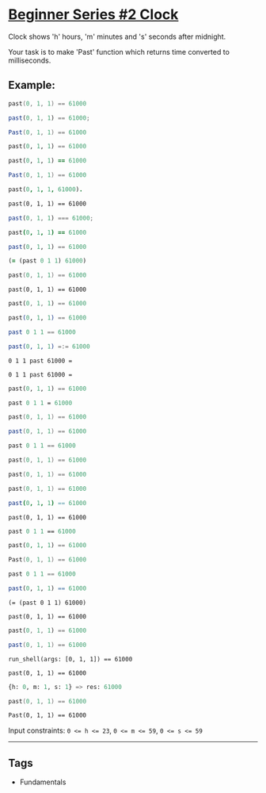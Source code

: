 # [Beginner Series #2 Clock](https://www.codewars.com/kata/55f9bca8ecaa9eac7100004a)

Clock shows 'h' hours, 'm' minutes and 's' seconds after midnight.

Your task is to make 'Past' function which returns time converted to milliseconds.

## Example:

```c
past(0, 1, 1) == 61000
```

```javascript
past(0, 1, 1) == 61000;
```

```csharp
Past(0, 1, 1) == 61000
```

```python
past(0, 1, 1) == 61000
```

```ruby
past(0, 1, 1) == 61000
```

```java
Past(0, 1, 1) == 61000
```

```prolog
past(0, 1, 1, 61000).
```

```cfml
past(0, 1, 1) == 61000
```

```typescript
past(0, 1, 1) === 61000;
```

```coffeescript
past(0, 1, 1) == 61000
```

```julia
past(0, 1, 1) == 61000
```

```clojure
(= (past 0 1 1) 61000)
```

```cpp
past(0, 1, 1) == 61000
```

```crystal
past(0, 1, 1) == 61000
```

```dart
past(0, 1, 1) == 61000
```

```elixir
past(0, 1, 1) == 61000
```

```elm
past 0 1 1 == 61000
```

```erlang
past(0, 1, 1) =:= 61000
```

```factor
0 1 1 past 61000 =
```

```forth
0 1 1 past 61000 =
```

```fortran
past(0, 1, 1) == 61000
```

```fsharp
past 0 1 1 = 61000
```

```go
past(0, 1, 1) == 61000
```

```groovy
past(0, 1, 1) == 61000
```

```haskell
past 0 1 1 == 61000
```

```kotlin
past(0, 1, 1) == 61000
```

```lua
past(0, 1, 1) == 61000
```

```nasm
past(0, 1, 1) == 61000
```

```nim
past(0, 1, 1) == 61000
```

```objc
past(0, 1, 1) == 61000
```

```ocaml
past 0 1 1 == 61000
```

```php
past(0, 1, 1) == 61000
```

```powershell
Past(0, 1, 1) == 61000
```

```purescript
past 0 1 1 == 61000
```

```r
past(0, 1, 1) == 61000
```

```racket
(= (past 0 1 1) 61000)
```

```reason
past(0, 1, 1) == 61000
```

```rust
past(0, 1, 1) == 61000
```

```scala
past(0, 1, 1) == 61000
```

```shell
run_shell(args: [0, 1, 1]) == 61000
```

```solidity
past(0, 1, 1) == 61000
```

```sql
{h: 0, m: 1, s: 1} => res: 61000
```

```swift
past(0, 1, 1) == 61000
```

```vb
Past(0, 1, 1) == 61000
```

Input constraints: `0 <= h <= 23`, `0 <= m <= 59`, `0 <= s <= 59`

---

## Tags

- Fundamentals
